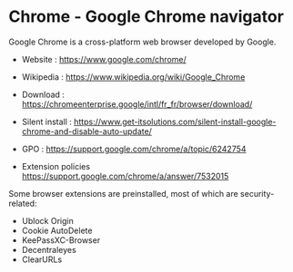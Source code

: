 # Chrome - Google Chrome navigator

Google Chrome is a cross-platform web browser developed by Google.

* Website : https://www.google.com/chrome/
* Wikipedia : https://www.wikipedia.org/wiki/Google_Chrome

* Download : https://chromeenterprise.google/intl/fr_fr/browser/download/
* Silent install : https://www.get-itsolutions.com/silent-install-google-chrome-and-disable-auto-update/

* GPO : https://support.google.com/chrome/a/topic/6242754
* Extension policies https://support.google.com/chrome/a/answer/7532015

Some browser extensions are preinstalled, most of which are
security-related:
* Ublock Origin
* Cookie AutoDelete
* KeePassXC-Browser
* Decentraleyes
* ClearURLs
